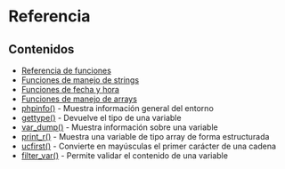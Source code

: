 # Referencia

## Contenidos

* [Referencia de funciones](https://www.php.net/manual/es/funcref.php)
* [Funciones de manejo de strings](https://www.php.net/manual/es/ref.strings.php)
* [Funciones de fecha y hora](https://www.php.net/manual/es/ref.datetime.php)
* [Funciones de manejo de arrays](https://www.php.net/manual/es/ref.array.php)
* [phpinfo()](https://www.php.net/manual/es/function.phpinfo) - Muestra información general del entorno
* [gettype()](https://www.php.net/manual/es/function.gettype) - Devuelve el tipo de una variable
* [var\_dump()](https://www.php.net/manual/es/function.var-dump.php) - Muestra información sobre una variable
* [print\_r()](https://www.php.net/manual/es/function.print-r.php) - Muestra una variable de tipo array de forma estructurada
* [ucfirst()](https://www.php.net/manual/es/function.ucfirst.php) - Convierte en mayúsculas el primer carácter de una cadena
* [filter_var()](https://www.php.net/manual/en/function.filter-var.php) - Permite validar el contenido de una variable

